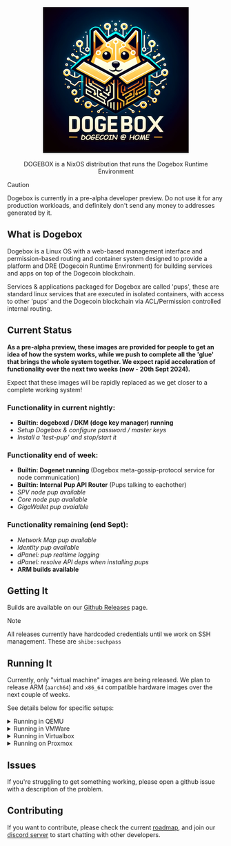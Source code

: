 <div align="center">
  <img src="docs/img/dogebox-logo.png" alt="Dogebox Logo"/>
  <p>DOGEBOX is a NixOS distribution that runs the Dogebox Runtime Environment</p>
</div>

> [!CAUTION]  
> Dogebox is currently in a pre-alpha developer preview. Do not use it for any production workloads, and definitely don't send any money to addresses generated by it.


## What is Dogebox 
Dogebox is a Linux OS with a web-based management interface and permission-based routing and container system designed to 
provide a platform and DRE (Dogecoin Runtime Environment) for building services and apps on top of the Dogecoin blockchain.

Services & applications packaged for Dogebox are called 'pups', these are standard linux services that are executed in
isolated containers, with access to other 'pups' and the Dogecoin blockchain via ACL/Permission controlled internal routing.

## Current Status

**As a pre-alpha preview, these images are provided for people to get an idea of how the system works, while we push to
complete all the 'glue' that brings the whole system together. We expect rapid acceleration of functionality over the 
next two weeks (now - 20th Sept 2024).**

Expect that these images will be rapidly replaced as we get closer to a complete working system! 

### Functionality in current nightly:

- **Builtin: dogeboxd / DKM (doge key manager) running**
- *Setup Dogebox & configure password / master keys*
- *Install a 'test-pup' and stop/start it*


### Functionality end of week:

- **Builtin: Dogenet running** (Dogebox meta-gossip-protocol service for node communication)
- **Builtin: Internal Pup API Router** (Pups talking to eachother)
- *SPV node pup available*
- *Core node pup available*
- *GigaWallet pup avaialble*

### Functionality remaining (end Sept):

- *Network Map pup available*
- *Identity pup available*
- *dPanel: pup realtime logging*
- *dPanel: resolve API deps when installing pups*
- **ARM builds available**

</div>

## Getting It

Builds are available on our [Github Releases](https://github.com/dogeorg/dogebox/releases) page.

> [!NOTE]
> All releases currently have hardcoded credentials until we work on SSH management. These are `shibe:suchpass`

## Running It

Currently, only "virtual machine" images are being released. We plan to release ARM (`aarch64`) and `x86_64` compatible hardware images over the next couple of weeks.

See details below for specific setups:

<details>
  <summary>Running in QEMU</summary>

1. First, grab the latest QEMU release.

2. Launch the image with the following command:

```bash
qemu-system-x86_64 \
-drive file=dogebox.qcow2,format=qcow2 \
-m 4G \
-smp 2 \
-nographic \
-netdev user,id=net0,hostfwd=tcp::2222-:22 \
-device virtio-net,netdev=net0
```

</details>

<details>
  <summary>Running in VMWare</summary>

TODO :)

</details>

<details>
  <summary>Running in Virtualbox</summary>

TODO :)

</details>

<details>
  <summary>Running on Proxmox</summary>

TODO :)

</details>

## Issues

If you're struggling to get something working, please open a github issue with a description of the problem.

## Contributing

If you want to contribute, please check the current [roadmap](https://docs.google.com/spreadsheets/d/1FfJ_c-PjJdzkTAB3QFmDd2PRadrtNgvOhuDJTBEeOWU/view?gid=759122314#gid=759122314), and join our [discord server](https://discord.gg/VEUMWpThg9) to start chatting with other developers.
